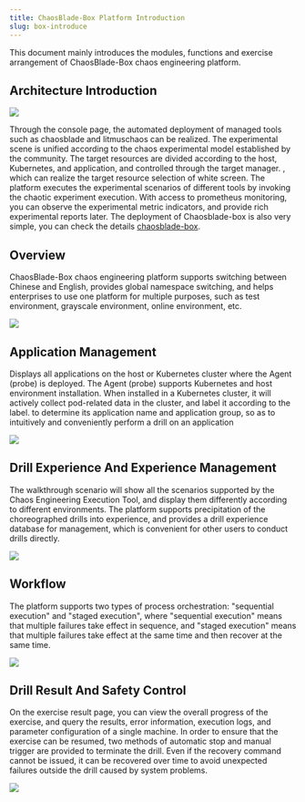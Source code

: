 ```yaml
---
title: ChaosBlade-Box Platform Introduction
slug: box-introduce
---
```

This document mainly introduces the modules, functions and exercise arrangement of ChaosBlade-Box chaos engineering platform.

## Architecture Introduction

![](/img/en/en-chaosblade-box.jpg)

Through the console page, the automated deployment of managed tools such as chaosblade and litmuschaos can be realized. The experimental scene is unified according to the chaos experimental model established by the community. The target resources are divided according to the host, Kubernetes, and application, and controlled through the target manager. , which can realize the target resource selection of white screen. The platform executes the experimental scenarios of different tools by invoking the chaotic experiment execution. With access to prometheus monitoring, you can observe the experimental metric indicators, and provide rich experimental reports later. The deployment of Chaosblade-box is also very simple, you can check the details [chaosblade-box](https://github.com/chaosblade-io/chaosblade-box/releases).


## Overview

ChaosBlade-Box chaos engineering platform supports switching between Chinese and English, provides global namespace switching, and helps enterprises to use one platform for multiple purposes, such as test environment, grayscale environment, online environment, etc.

![](/img/en/en-box-overview.png)

## Application Management

Displays all applications on the host or Kubernetes cluster where the Agent (probe) is deployed. The Agent (probe) supports Kubernetes and host environment installation. When installed in a Kubernetes cluster, it will actively collect pod-related data in the cluster, and label it according to the label. to determine its application name and application group, so as to intuitively and conveniently perform a drill on an application


![](/img/en/en-box-application.png)

## Drill Experience And Experience Management

The walkthrough scenario will show all the scenarios supported by the Chaos Engineering Execution Tool, and display them differently according to different environments. The platform supports precipitation of the choreographed drills into experience, and provides a drill experience database for management, which is convenient for other users to conduct drills directly.

![](/img/en/en-box-experiment.png)

## Workflow

The platform supports two types of process orchestration: "sequential execution" and "staged execution", where "sequential execution" means that multiple failures take effect in sequence, and "staged execution" means that multiple failures take effect at the same time and then recover at the same time.

![](/img/en/en-box-workflow.png)

## Drill Result And Safety Control

On the exercise result page, you can view the overall progress of the exercise, and query the results, error information, execution logs, and parameter configuration of a single machine. In order to ensure that the exercise can be resumed, two methods of automatic stop and manual trigger are provided to terminate the drill. Even if the recovery command cannot be issued, it can be recovered over time to avoid unexpected failures outside the drill caused by system problems.

![](/img/en/en-box-result.png)
